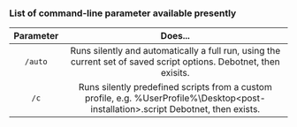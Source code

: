 ### List of command-line parameter available presently

Parameter| Does...
:-----:|:-----:
`/auto`|Runs silently and automatically a full run, using the current set of saved script options. Debotnet, then exisits.
`/c`|Runs silently predefined scripts from a custom profile, e.g. %UserProfile%\Desktop\<post-installation>.script Debotnet, then exists.
